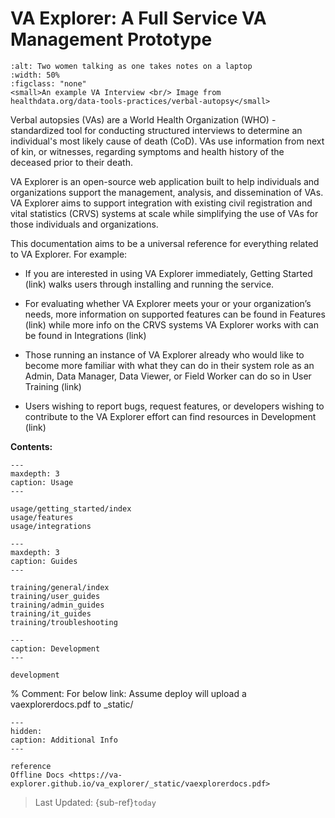 # VA Explorer: A Full Service VA Management Prototype

```{figure} _static/img/va_interview.jpg
:alt: Two women talking as one takes notes on a laptop
:width: 50%
:figclass: "none"
<small>An example VA Interview <br/> Image from 
healthdata.org/data-tools-practices/verbal-autopsy</small>
```

Verbal autopsies (VAs) are a World Health Organization (WHO) -standardized tool
for conducting structured interviews to determine an individual's most likely
cause of death (CoD). VAs use information from next of kin, or witnesses,
regarding symptoms and health history of the deceased prior to their death.

VA Explorer is an open-source web application built to help individuals and
organizations support the management, analysis, and dissemination of VAs. VA
Explorer aims to support integration with existing civil registration and
vital statistics (CRVS) systems at scale while simplifying the use of VAs for
those individuals and organizations.

This documentation aims to be a universal reference for everything related to
VA Explorer. For example:

- If you are interested in using VA Explorer immediately, Getting Started (link)
walks users through installing and running the service.

- For evaluating whether VA Explorer meets your or your organization’s needs,
more information on supported features can be found in Features (link) while
more info on the CRVS systems VA Explorer works with can be found in Integrations (link)

- Those running an instance of VA Explorer already who would like to become more
familiar with what they can do in their system role as an Admin, Data Manager,
Data Viewer, or Field Worker can do so in User Training (link)

- Users wishing to report bugs, request features, or developers wishing to
contribute to the VA Explorer effort can find resources in Development (link)

**Contents:**

```{toctree}
---
maxdepth: 3
caption: Usage
---

usage/getting_started/index
usage/features
usage/integrations
```

```{toctree}
---
maxdepth: 3
caption: Guides
---

training/general/index
training/user_guides
training/admin_guides
training/it_guides
training/troubleshooting
```

```{toctree}
---
caption: Development
---

development
```

% Comment: For below link: Assume deploy will upload a vaexplorerdocs.pdf to _static/

```{toctree}
---
hidden:
caption: Additional Info
---

reference
Offline Docs <https://va-explorer.github.io/va_explorer/_static/vaexplorerdocs.pdf>
```

> Last Updated: {sub-ref}`today`

